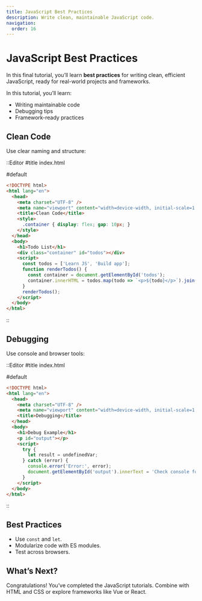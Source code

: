 ```yaml
---
title: JavaScript Best Practices
description: Write clean, maintainable JavaScript code.
navigation:
  order: 16
---
```


# JavaScript Best Practices

In this final tutorial, you’ll learn **best practices** for writing clean, efficient JavaScript, ready for real-world projects and frameworks.

In this tutorial, you’ll learn:
- Writing maintainable code
- Debugging tips
- Framework-ready practices

## Clean Code

Use clear naming and structure:

::Editor
#title
index.html

#default
```html
<!DOCTYPE html>
<html lang="en">
  <head>
    <meta charset="UTF-8" />
    <meta name="viewport" content="width=device-width, initial-scale=1.0" />
    <title>Clean Code</title>
    <style>
      .container { display: flex; gap: 10px; }
    </style>
  </head>
  <body>
    <h1>Todo List</h1>
    <div class="container" id="todos"></div>
    <script>
      const todos = ['Learn JS', 'Build app'];
      function renderTodos() {
        const container = document.getElementById('todos');
        container.innerHTML = todos.map(todo => `<p>${todo}</p>`).join('');
      }
      renderTodos();
    </script>
  </body>
</html>
```
::

## Debugging

Use console and browser tools:

::Editor
#title
index.html

#default
```html
<!DOCTYPE html>
<html lang="en">
  <head>
    <meta charset="UTF-8" />
    <meta name="viewport" content="width=device-width, initial-scale=1.0" />
    <title>Debugging</title>
  </head>
  <body>
    <h1>Debug Example</h1>
    <p id="output"></p>
    <script>
      try {
        let result = undefinedVar;
      } catch (error) {
        console.error('Error:', error);
        document.getElementById('output').innerText = 'Check console for error';
      }
    </script>
  </body>
</html>
```
::

## Best Practices
- Use `const` and `let`.
- Modularize code with ES modules.
- Test across browsers.

## What’s Next?

Congratulations! You’ve completed the JavaScript tutorials. Combine with HTML and CSS or explore frameworks like Vue or React.